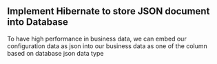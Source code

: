 ## Implement Hibernate to store JSON document into Database
To have high performance in business data, we can embed our configuration data as json into our business data as one of the column based on database json  data type

